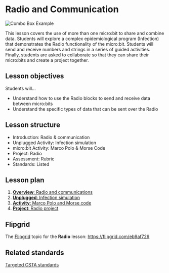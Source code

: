 # Radio and Communication

![Combo Box Example](/static/courses/csintro/radio/combo-box.png)

This lesson covers the use of more than one micro:bit to share and combine data. Students will explore a complex epidemiological program (Infection) that demonstrates the Radio functionality of the micro:bit. Students will send and receive numbers and strings in a series of guided activities. Finally, students are asked to collaborate so that they can share their micro:bits and create a project together.

## Lesson objectives

Students will...
* Understand how to use the Radio blocks to send and receive data between micro:bits
* Understand the specific types of data that can be sent over the Radio

## Lesson structure

* Introduction: Radio & communication
* Unplugged Activity: Infection simulation
* micro:bit Activity: Marco Polo & Morse Code
* Project: Radio
* Assessment: Rubric 
* Standards: Listed

## Lesson plan

1. [**Overview**: Radio and communications](/courses/csintro/radio/overview)
2. [**Unplugged**: Infection simulation](/courses/csintro/radio/unplugged)
3. [**Activity**: Marco Polo and Morse code](/courses/csintro/radio/activity)
4. [**Project**: Radio project](/courses/csintro/radio/project)

## Flipgrid

The [Flipgrid](https://info.flipgrid.com/) topic for the **Radio** lesson: https://flipgrid.com/eb9af729

## Related standards

[Targeted CSTA standards](/courses/csintro/radio/standards)